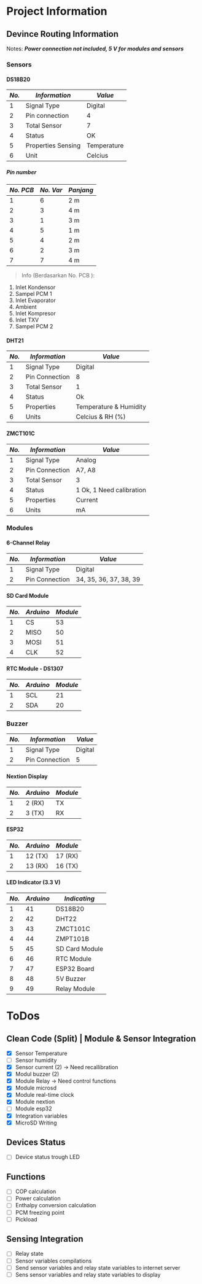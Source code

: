 # Project Information

## Devince Routing Information
Notes: ***Power connection not included, 5 V for modules and sensors***
### Sensors
#### DS18B20
|*No.*|*Information*|*Value*|
| ------------- | ------------- | ------------- |
|1|Signal Type|Digital|
|2|Pin connection|4|
|3|Total Sensor|7|
|4|Status|OK|
|5|Properties Sensing|Temperature|
|6|Unit|Celcius|

##### Pin number
| *No. PCB* | *No. Var* | *Panjang* |
| ------------- | ------------- | ------------- |
| 1 | 6 | 2 m |
| 2 | 3 | 4 m |
| 3 | 1 | 3 m |
| 4 | 5 | 1 m |
| 5 | 4 | 2 m |
| 6 | 2 | 3 m |
| 7 | 7 | 4 m |
> Info (Berdasarkan No. PCB ):
1. Inlet Kondensor
2. Sampel PCM 1
3. Inlet Evaporator
4. Ambient
5. Inlet Kompresor
6. Inlet TXV
7. Sampel PCM 2

#### DHT21
|*No.*|*Information*|*Value*|
| ------------- | ------------- | ------------- |
|1|Signal Type|Digital|
|2|Pin Connection|8|
|3|Total Sensor|1|
|4|Status|Ok|
|5|Properties|Temperature & Humidity|
|6|Units|Celcius & RH (%)|
#### ZMCT101C
|*No.*|*Information*|*Value*|
| ------------- | ------------- | ------------- |
|1|Signal Type|Analog|
|2|Pin Connection|A7, A8|
|3|Total Sensor|3|
|4|Status|1 Ok, 1 Need calibration|
|5|Properties|Current|
|6|Units|mA|
### Modules
#### 6-Channel Relay
|*No.*|*Information*|*Value*|
| ------------- | ------------- | ------------- |
|1|Signal Type|Digital|
|2|Pin Connection|34, 35, 36, 37, 38, 39|
#### SD Card Module
|*No.*|*Arduino*|*Module*|
| ------------- | ------------- | ------------- |
|1|CS|53|
|2|MISO|50|
|3|MOSI|51|
|4|CLK|52|
#### RTC Module - DS1307
|*No.*|*Arduino*|*Module*|
| ------------- | ------------- | ------------- |
|1|SCL|21|
|2|SDA|20|
### Buzzer
|*No.*|*Information*|*Value*|
| ------------- | ------------- | ------------- |
|1|Signal Type|Digital|
|2|Pin Connection|5|
#### Nextion Display
|*No.*|*Arduino*|*Module*|
| ------------- | ------------- | ------------- |
|1|2 (RX)|TX|
|2|3 (TX)|RX|
#### ESP32
|*No.*|*Arduino*|*Module*|
| ------------- | ------------- | ------------- |
|1|12 (TX)|17 (RX)|
|2|13 (RX)|16 (TX)|
#### LED Indicator (3.3 V)
|*No.*|*Arduino*|*Indicating*|
| ------------- | ------------- | ------------- |
|1|41|DS18B20|
|2|42|DHT22|
|3|43|ZMCT101C|
|4|44|ZMPT101B|
|5|45|SD Card Module|
|6|46|RTC Module|
|7|47|ESP32 Board|
|8|48|5V Buzzer|
|9|49|Relay Module|

# ToDos
## Clean Code (Split) | Module & Sensor Integration
- [X] Sensor Temperature
- [ ] Sensor humidity
- [X] Sensor current (2) -> Need recallibration
- [X] Modul buzzer (2)
- [X] Module Relay -> Need control functions
- [X] Module microsd
- [X] Module real-time clock
- [X] Module nextion
- [ ] Module esp32
- [X] Integration variables
- [X] MicroSD Writing

## Devices Status 
- [ ] Device status trough LED

## Functions
- [ ] COP calculation
- [ ] Power calculation
- [ ] Enthalpy conversion calculation
- [ ] PCM freezing point
- [ ] Pickload

## Sensing Integration
- [ ] Relay state
- [ ] Sensor variables compilations
- [ ] Send sensor variables and relay state variables to internet server
- [ ] Sens sensor variables and relay state variables to display